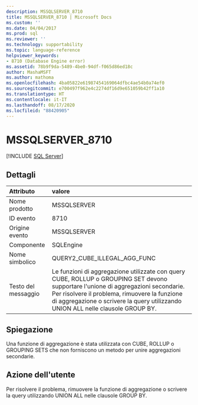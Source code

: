 ```yaml
---
description: MSSQLSERVER_8710
title: MSSQLSERVER_8710 | Microsoft Docs
ms.custom: ''
ms.date: 04/04/2017
ms.prod: sql
ms.reviewer: ''
ms.technology: supportability
ms.topic: language-reference
helpviewer_keywords:
- 8710 (Database Engine error)
ms.assetid: 78b9f9da-5489-4be0-94df-f065d86ed18c
author: MashaMSFT
ms.author: mathoma
ms.openlocfilehash: 4ba05822e61987454169064dfbc4ae54b0a74ef0
ms.sourcegitcommit: e700497f962e4c2274df16d9e651059b42ff1a10
ms.translationtype: HT
ms.contentlocale: it-IT
ms.lasthandoff: 08/17/2020
ms.locfileid: "88420905"
---
```

# <a name="mssqlserver_8710"></a>MSSQLSERVER_8710
 [!INCLUDE [SQL Server](../../includes/applies-to-version/sqlserver.md)]
  
## <a name="details"></a>Dettagli  
  
| Attributo | valore |  
| :-------- | :---- |  
|Nome prodotto|MSSQLSERVER|  
|ID evento|8710|  
|Origine evento|MSSQLSERVER|  
|Componente|SQLEngine|  
|Nome simbolico|QUERY2_CUBE_ILLEGAL_AGG_FUNC|  
|Testo del messaggio|Le funzioni di aggregazione utilizzate con query CUBE, ROLLUP o GROUPING SET devono supportare l'unione di aggregazioni secondarie. Per risolvere il problema, rimuovere la funzione di aggregazione o scrivere la query utilizzando UNION ALL nelle clausole GROUP BY.|  
  
## <a name="explanation"></a>Spiegazione  
Una funzione di aggregazione è stata utilizzata con CUBE, ROLLUP o GROUPING SETS che non forniscono un metodo per unire aggregazioni secondarie.  
  
## <a name="user-action"></a>Azione dell'utente  
Per risolvere il problema, rimuovere la funzione di aggregazione o scrivere la query utilizzando UNION ALL nelle clausole GROUP BY.  
  
